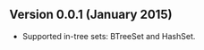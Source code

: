 Version 0.0.1 (January 2015)
----------------------------
* Supported in-tree sets: BTreeSet and HashSet.
